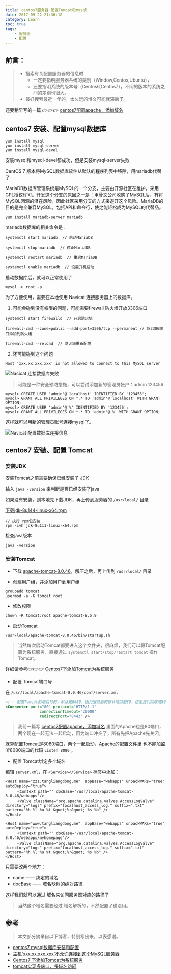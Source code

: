 ```yaml
---
title: centos7服务器 配置Tomcat和mysql
date: 2017-09-22 21:36:18
category: Learn
toc: true
tags:
    - 服务器
    - 配置
---
```


## 前言： 

> * 搜索有关配置服务器的信息时
>   * 一定要指明服务器系统的类别（Window,Centos,Ubuntu），
>   * 还要指明系统的版本号（Centos6,Centos7），不同的版本的系统之间的差别也很大。
> * 最好搜索最近一年的，太久远的博文可能就滞后了。

<!-- more -->

还要稍早写的一篇 👉👉👉 [centos7配置apache，添加域名](http://tangliangdong.github.io/2017/09/22/2017-9-22-centos-configuration/)

## centos7 安装、配置mysql数据库

```
yum install mysql
yum install mysql-server
yum install mysql-devel
```

安装mysql和mysql-devel都成功，但是安装mysql-server失败

CentOS 7 版本将MySQL数据库软件从默认的程序列表中移除，用mariadb代替了

MariaDB数据库管理系统是MySQL的一个分支，主要由开源社区在维护，采用GPL授权许可。开发这个分支的原因之一是：甲骨文公司收购了MySQL后，有将MySQL闭源的潜在风险，因此社区采用分支的方式来避开这个风险。MariaDB的目的是完全兼容MySQL，包括API和命令行，使之能轻松成为MySQL的代替品。

```
yum install mariadb-server mariadb
```

mariadb数据库的相关命令是：

```
systemctl start mariadb  // 启动MariaDB

systemctl stop mariadb  // 停止MariaDB

systemctl restart mariadb  // 重启MariaDB

systemctl enable mariadb  // 设置开机启动
```

启动数据库后，就可以正常使用了

```
mysql -u root -p
```

为了方便使用，需要在本地使用 Navicat 连接服务器上的数据库。

1. 可能会碰到没有权限的问题，可能需要firewall 防火墙开放3306端口

```
systemctl start firewalld  // 开启防火墙

firewall-cmd --zone=public --add-port=3306/tcp --permanent // 将3306端口添加到防火墙

firewall-cmd --reload  // 防火墙重新配置
```

2. 还可能碰到这个问题 

```
Host 'xxx.xx.xxx.xxx' is not allowed to connect to this MySQL server
```

![Nacicat 连接数据库失败](server-mysql-tomcat.png)

> 可能是一种安全预防措施，可以尝试添加新的管理员帐户：admin 123456

```
mysql> CREATE USER 'admin'@'localhost' IDENTIFIED BY '123456';
mysql> GRANT ALL PRIVILEGES ON *.* TO 'admin'@'localhost' WITH GRANT OPTION;
mysql> CREATE USER 'admin'@'%' IDENTIFIED BY '123456';
mysql> GRANT ALL PRIVILEGES ON *.* TO 'admin'@'%' WITH GRANT OPTION;
```

这样就可以用新的管理员账号连接mysql了。

![Navicat 配置数据库连接信息](server-mysql-tomcat2.png)

## centos7 安装、配置 Tomcat

### 安装JDK

安装Tomcat之前需要确保已经安装了 JDK

输入 `java -version` 来判断是否已经安装了java

如果没有安装，则本地先下载JDK，再上传到服务器的 `/usr/local/` 目录

[下载jdk-8u144-linux-x64.rpm](http://www.oracle.com/technetwork/java/javase/downloads/jdk8-downloads-2133151.html)

```
// 执行 rpm包安装
rpm -ivh jdk-8u111-linux-x64.rpm
```

检查java版本

```
java -version
```

### 安装Tomcat

* 下载 [apache-tomcat-8.0.46](http://tomcat.apache.org/download-80.cgi)，解压之后，再上传到 `/usr/local/` 目录

* 创建用户组，并添加用户到用户组

```
groupadd tomcat
usermod -a -G tomcat root
```

* 修改权限

```
chown -R tomcat:root apache-tomcat-8.5.9
```

* 启动Tomcat

```
/usr/local/apache-tomcat-8.0.46/bin/startup.sh
```

> 当然每次启动Tomcat都要进入这个文件夹，很麻烦，我们可以将Tomcat配置为系统服务，直接通过 `systemctl start/stop/restart tomcat` 操作Tomcat。

详细请参考👉👉👉 [Centos7下添加Tomcat为系统服务](http://blog.csdn.net/zuoshoucuoai/article/details/53610558)

* 配置 Tomcat端口号

在 `/usr/local/apache-tomcat-8.0.46/conf/server.xml`

```xml
<!-- 配置Tomcat的端口号的，默认是8080，因为服务器的默认端口是80，这里我们就改成80 -->
<Connector port="80" protocol="HTTP/1.1"
               connectionTimeout="20000"
               redirectPort="8443" />
```

> 我前一篇写 [centos7配置apache，添加域名](http://tangliangdong.github.io/2017/09/22/2017-9-22-centos-configuration/) 里面的Apache也是80端口，两个现在一起无法一起启动，因为端口冲突了，所有先把Apache先关闭。

就算配置Tomcat是8080端口，两个一起启动，Apache的配置文件里 也不能加监听8080端口的代码 `Listen 8080` 。

* 配置 Tomcat绑定多个域名

编辑 `server.xml`，在 `<Service></Service>` 标签中添加：

```
<Host name="zzz.tangliangdong.me"  appBase="webapps" unpackWARs="true" autoDeploy="true">
　　  <Context path="" docBase="/usr/local/apache-tomcat-8.0.46/webapps"/>
　　  <Valve className="org.apache.catalina.valves.AccessLogValve" directory="logs" prefix="localhost_access_log." suffix=".txt" pattern="%h %l %u %t &quot;%r&quot; %s %b" />
</Host>

<Host name="www.tangliangdong.me"  appBase="webapps" unpackWARs="true" autoDeploy="true">
　　  <Context path="" docBase="/usr/local/apache-tomcat-8.0.46/webapps/myhomepage"/>
　　  <Valve className="org.apache.catalina.valves.AccessLogValve" directory="logs" prefix="localhost_access_log." suffix=".txt" pattern="%h %l %u %t &quot;%r&quot; %s %b" />
</Host>
```

只需要改两个地方：

* name  ——  绑定的域名
* docBase  ——  域名映射的绝对路径

这样我们就可以通过 域名来访问服务器对应的路径了

> 当然这个域名需要经过 域名解析的，不然配置了也没用。

## 参考

> 本文部分摘录自以下博客，特别写出来，以表感谢。

* [centos7 mysql数据库安装和配置](https://www.cnblogs.com/starof/p/4680083.html)
* [主机'xxx.xx.xxx.xxx'不允许连接到这个MySQL服务器](https://stackoverflow.com/questions/1559955/host-xxx-xx-xxx-xxx-is-not-allowed-to-connect-to-this-mysql-server)
* [Centos7 下添加Tomcat为系统服务](http://blog.csdn.net/zuoshoucuoai/article/details/53610558)
* [tomcat实现多端口、多域名访问](https://www.bbsmax.com/A/Vx5M10yg5N/)


